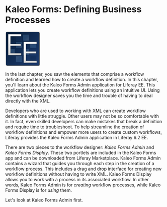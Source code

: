 # Kaleo Forms: Defining Business Processes [](id=kaleo-forms-defining-business-processes)

![EE Only Feature](../../../images/ee-feature-web.png)

In the last chapter, you saw the elements that comprise a workflow
definition and learned how to create a workflow definition. In this chapter,
you'll learn about the Kaleo Forms Admin application for Liferay EE. This
application lets you create workflow definitions using an intuitive UI. Using
the workflow designer saves you the time and trouble of having to deal directly
with the XML.

Developers who are used to working with XML can create workflow definitions with
little struggle. Other users may not be so comfortable with it. In fact, even
skilled developers can make mistakes that break a definition and require time to
troubleshoot. To help streamline the creation of workflow definitions and
empower more users to create custom workflows, Liferay provides the Kaleo Forms
Admin application in Liferay 6.2 EE.

There are two pieces to the workflow designer: *Kaleo Forms Admin* and *Kaleo
Forms Display*. These two portlets are included in the Kaleo Forms app and can 
be downloaded from Liferay Marketplace. Kaleo Forms Admin contains a wizard that
guides you through each step in the creation of a workflow process. This
includes a drag and drop interface for creating new workflow definitions without
having to write XML. Kaleo Forms Display allows you to work with a process in
its associated workflow. In other words, Kaleo Forms Admin is for *creating*
workflow processes, while Kaleo Forms Display is for *using* them.

Let's look at Kaleo Forms Admin first. 
